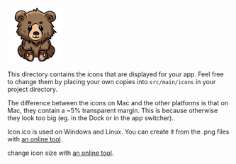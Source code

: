 ![Sample app icon](linux/128.png)

This directory contains the icons that are displayed for your app. Feel free to
change them by placing your own copies into `src/main/icons` in your project
directory.

The difference between the icons on Mac and the other platforms is that on Mac,
they contain a ~5% transparent margin. This is because otherwise they look too
big (eg. in the Dock or in the app switcher).

Icon.ico is used on Windows and Linux. You can create it from the .png files
with [an online tool](https://image.online-convert.com/convert-to-ico).


change icon size with [an online tool](https://www.gaitubao.com/).
